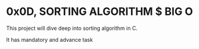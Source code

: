 # 0x0D, SORTING ALGORITHM $ BIG O

This project will dive deep into sorting algorithm in C.

It has mandatory and advance task
